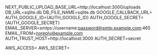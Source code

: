 NEXT_PUBLIC_UPLOAD_BASE_URL=http://localhost:3000/uploads
DB_URL=sqlite.db
DB_FILE_NAME=sqlite.db
GOOGLE_CALLBACK_URL=
AUTH_GOOGLE_ID={AUTH_GOOGLE_ID}
AUTH_GOOGLE_SECRET={AUTH_GOOGLE_SECRET}
EMAIL_SERVER=smtps://username:password@smtp.example.com:465
EMAIL_FROM=noreply@example.com
AUTH_TRUST_HOST=http://localhost:3000
AUTH_SECRET=secret

AWS_ACCESS=
AWS_SECRET=
